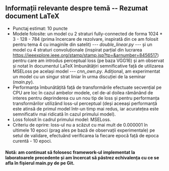 ## Informații relevante despre temă -- Rezumat document LaTeX ##

* Punctaj estimat: 10 puncte
* Modele folosite: un model cu 2 straturi fully-connected de forma 1024 * 3 - 128 - 784 (prima încercare de rezolvare, inspirată din ce am folosit pentru tema 4 cu imaginile din satelit) --- *double_linear.py* --- și un model cu 4 straturi convoluționale (inspirat parțial din lucrarea https://ieeexplore.ieee.org/stamp/stamp.jsp?tp=&arnumber=8456517) pentru care am introdus perceptual loss (pe baza VGG16) și am observat și notat în documentul LaTeX îmbunătățiri semnificative față de utilizarea MSELoss pe același model --- *cnn_own.py*. Adițional, am experimentat un model cu un singur strat liniar în urma discuției de la seminar (*main.py*).
* Performanța îmbunătățită față de transformările efectuate secvențial pe CPU are loc în cazul ambelor modele, cel de-al doilea rămânând de interes pentru deprinderea cu un nou tip de loss și pentru performanța transformărilor utilizând loss-ul perceptual (deși aceeași performanță este atinsă de primul model într-un timp mai redus, iar acuratețea este semnificativ mai ridicată în cazul primului model).
* Loss folosit în cadrul primului model: MSELoss.
* Criteriu de oprire: loss-ul nu a scăzut cu mai mult de 0.000001 în ultimele 10 epoci (prag ales pe bază de observații experimentale) pe setul de validare, efectuând verificarea la fiecare epocă față de epoca curentă - 10 epoci.

#### Notă: am continuat să folosesc framework-ul implementat la laboratoarele precedente și am încercat să păstrez echivalența cu ce se afla în fișierul main.py de pe Git. ####
